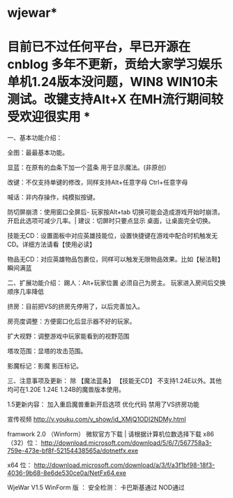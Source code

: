 # wjewar*
# 目前已不过任何平台，早已开源在cnblog 多年不更新，贡给大家学习娱乐 单机1.24版本没问题，WIN8 WIN10未测试。改键支持Alt+X 在MH流行期间较受欢迎很实用 *

一、基本功能介绍：

全图：最最基本功能。

显蓝：在原有的血条下加一个蓝条 用于显示魔法。(非原创）

改键：不仅支持单键的修改，同样支持Alt+任意字母 Ctrl+任意字母

喊话：非内存操作，纯模拟按键。

防切屏崩溃：使用窗口全屏后- 玩家按Alt+tab 切换可能会造成游戏开始时崩溃。开启此选项可减少几率。| 建议：切屏时只要点显示 桌面，让桌面完全切换。

技能无CD：设置面板中对应英雄技能位，设置快捷键在游戏中配合时机触发无CD。详细方法请看【使用必读】

物品无CD：对应英雄物品包裹位，同样可以触发无限物品效果。比如【秘法鞋】瞬间满蓝

二、扩展功能介绍：
踢人：Alt+玩家位置 必须自己为房主。 玩家进入房间后交换顺序几率降低

挤房：目前把VS的挤房先停用了，以后完善加入。

房亮度调整：方便窗口化后显示器不好的玩家。

扩大视野：调整游戏中玩家能看到的视野范围

塔攻范围：显塔的攻击范围。

影魔标记：影魔 影压标记。

三、注意事项及更新：
除 【魔法蓝条】 【技能无CD】 不支持1.24E以外。其他均可在1.20E 1.24E 1.24B的魔兽版本使用。

1.5更新内容：
加入重启魔兽重新开启选项
优化代码
禁用了VS挤房功能

宣传视频
http://v.youku.com/v_show/id_XMjQ1ODI2NDMy.html

framwork 2.0 （Winform）
微软官方下载 | 请根据计算机位数选择下载
x86（32）位：
http://download.microsoft.com/download/5/6/7/567758a3-759e-473e-bf8f-52154438565a/dotnetfx.exe

x64 位：
http://download.microsoft.com/download/a/3/f/a3f1bf98-18f3-4036-9b68-8e6de530ce0a/NetFx64.exe

WjeWar V1.5 WinForm 版 ：
安全检测： 卡巴斯基通过 NOD通过
